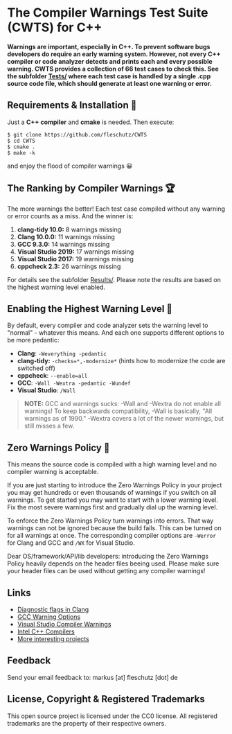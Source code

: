 The Compiler Warnings Test Suite (CWTS) for C++
===============================================

**Warnings are important, especially in C++. To prevent software bugs developers do require an early warning system. However, not every C++ compiler or code analyzer detects and prints each and every possible warning. CWTS provides a collection of 66 test cases to check this. See the subfolder [Tests/](Tests/) where each test case is handled by a single .cpp source code file, which should generate at least one warning or error.**


Requirements & Installation 🔧
-----------------------------
Just a **C++ compiler** and **cmake** is needed. Then execute:

```
$ git clone https://github.com/fleschutz/CWTS
$ cd CWTS
$ cmake .
$ make -k
```
and enjoy the flood of compiler warnings 😀


The Ranking by Compiler Warnings 🏆
------------------------------------
The more warnings the better! Each test case compiled without any warning or error counts as a miss. And the winner is:

1. **clang-tidy 10.0:** 8 warnings missing
2. **Clang 10.0.0:** 11 warnings missing
3. **GCC 9.3.0:** 14 warnings missing
4. **Visual Studio 2019:** 17 warnings missing
5. **Visual Studio 2017:** 19 warnings missing
6. **cppcheck 2.3:** 26 warnings missing

For details see the subfolder [Results/](Results/). Please note the results are based on the highest warning level enabled. 


Enabling the Highest Warning Level 🔧
--------------------------------------
By default, every compiler and code analyzer sets the warning level to "normal" - whatever this means. And each one supports different options to be more pedantic:

* **Clang**: `-Weverything -pedantic`
* **clang-tidy:** `-checks=*,-modernize*` (hints how to modernize the code are switched off)
* **cppcheck**: `--enable=all`
* **GCC**: `-Wall -Wextra -pedantic -Wundef`
* **Visual Studio**: `/Wall`

> **NOTE:** GCC and warnings sucks: -Wall and -Wextra do not enable all warnings! To keep backwards compatibility, -Wall is basically, "All warnings as of 1990." -Wextra covers a lot of the newer warnings, but still misses a few.

Zero Warnings Policy 👮‍
------------------------
This means the source code is compiled with a high warning level and no compiler warning is acceptable.

If you are just starting to introduce the Zero Warnings Policy in your project you may get hundreds or even thousands of warnings if you switch on all warnings. To get started you may want to start with a lower warning level. Fix the most severe warnings first and gradually dial up the warning level.

To enforce the Zero Warnings Policy turn warnings into errors. That way warnings can not be ignored because the build fails. This can be turned on for all warnings at once. The corresponding compiler options are `-Werror` for Clang and GCC and `/WX` for Visual Studio.

Dear OS/framework/API/lib developers: introducing the Zero Warnings Policy heavily depends on the header files beeing used. Please make sure your header files can be used without getting any compiler warnings!

Links
-----
* [Diagnostic flags in Clang](https://clang.llvm.org/docs/DiagnosticsReference.html)
* [GCC Warning Options](https://gcc.gnu.org/onlinedocs/gcc/Warning-Options.html)
* [Visual Studio Compiler Warnings](https://docs.microsoft.com/en-us/cpp/error-messages/compiler-warnings/compiler-warnings-by-compiler-version)
* [Intel C++ Compilers](https://software.intel.com/en-us/c-compilers)
* [More interesting projects](http://www.fleschutz.de/Service.html)

Feedback
---------
Send your email feedback to: markus [at] fleschutz [dot] de

License, Copyright & Registered Trademarks
------------------------------------------
This open source project is licensed under the CC0 license. All registered trademarks are the property of their respective owners.
